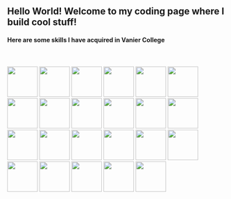 <h2>Hello World! Welcome to my coding page where I build cool stuff!</h2>

<h4>Here are some skills I have acquired in Vanier College</h4>
<br><br>
<img src="https://github.com/MeganeKickouama/MeganeKickouama/assets/98486075/c25f0d27-abcf-4ead-976a-c9af9c2ef440" width="70" height="70">
<img src="https://github.com/MeganeKickouama/MeganeKickouama/assets/98486075/e06e367a-5c78-4199-8875-1a635f056e83" width="70" height="70">
<img src="https://github.com/MeganeKickouama/MeganeKickouama/assets/98486075/0085dcfd-b5c1-48cc-a505-0a9236168a22" width="70" height="70">
<img src="https://github.com/MeganeKickouama/MeganeKickouama/assets/98486075/22aba837-33da-492f-8f41-c9a70442c6ee" width="70" height="70">
<img src="https://github.com/MeganeKickouama/MeganeKickouama/assets/98486075/9aeed7fe-3c2a-4f97-83b7-5e7ff51043b4" width="70" height="70">
<img src="https://github.com/MeganeKickouama/MeganeKickouama/assets/98486075/982671f2-3fe4-4dd1-a978-ad25d2e09aad" width="70" height="70">
<img src="https://github.com/MeganeKickouama/MeganeKickouama/assets/98486075/5f2558e9-b223-4b84-815e-5e8d94e7fa2e" width="70" height="70">
<img src="https://github.com/MeganeKickouama/MeganeKickouama/assets/98486075/9f2b6355-274f-4bfc-9301-d618c598d679" width="70" height="70">
<img src="https://github.com/MeganeKickouama/MeganeKickouama/assets/98486075/4181f570-3d01-4513-9b5c-bc9d3c8838df" width="70" height="70">
<img src="https://github.com/MeganeKickouama/MeganeKickouama/assets/98486075/d083a53e-e9c7-4944-9ca9-1a674f11bd0d" width="70" height="70">
<img src="https://github.com/MeganeKickouama/MeganeKickouama/assets/98486075/33f7d62c-1114-4667-8ea3-7cdd796e88da" width="70" height="70">
<img src="https://github.com/MeganeKickouama/MeganeKickouama/assets/98486075/56e512ba-d60e-48fe-bd33-9808ddc63579" width="70" height="70">
<img src="https://github.com/MeganeKickouama/MeganeKickouama/assets/98486075/13beb021-908c-41bd-b6b4-e4e7174d8fca" width="70" height="70">
<img src="https://github.com/MeganeKickouama/MeganeKickouama/assets/98486075/a4874139-061a-41ca-93b3-1cf30d5a380c" width="70" height="70">
<img src="https://github.com/MeganeKickouama/MeganeKickouama/assets/98486075/3d869114-161d-46a8-81ba-28c580cc0012" width="70" height="70">
<img src="https://github.com/MeganeKickouama/MeganeKickouama/assets/98486075/49b86c62-a0c4-449b-86c5-2e981bedfecb" width="70" height="70">
<img src="https://github.com/MeganeKickouama/MeganeKickouama/assets/98486075/a39a8a0e-c63b-4a7c-9f07-123f07fba88b" width="70" height="70">
<img src="https://github.com/MeganeKickouama/MeganeKickouama/assets/98486075/949f1b10-4fed-4090-8c06-eb9a67787648" width="70" height="70">
<img src="https://github.com/MeganeKickouama/MeganeKickouama/assets/98486075/2851beb3-57a3-4c1e-8e3a-aa1630178288" width="70" height="70">
<img src="https://github.com/MeganeKickouama/MeganeKickouama/assets/98486075/0771cc94-5b43-4928-b232-67c9485f13d9" width="70" height="70">
<img src="https://github.com/MeganeKickouama/MeganeKickouama/assets/98486075/19639924-6b02-45ad-8b04-a05b4c2f9dd2" width="70" height="70">
<img src="https://github.com/MeganeKickouama/MeganeKickouama/assets/98486075/984f883b-8ecf-4882-9181-c5964e8ed104" width="70" height="70">
<img src="https://github.com/MeganeKickouama/MeganeKickouama/assets/98486075/b8926b24-2371-41d0-94da-15c531bae9d7" width="70" height="70">
